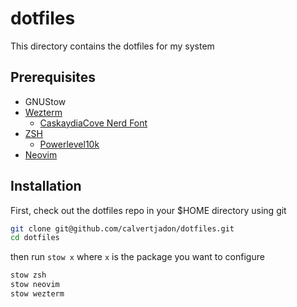 # dotfiles

This directory contains the dotfiles for my system

## Prerequisites

- GNUStow
- [Wezterm](https://wezterm.org/installation.html)
  - [CaskaydiaCove Nerd Font](https://www.nerdfonts.com/font-downloads)
- [ZSH](https://github.com/ohmyzsh/ohmyzsh/wiki/Installing-ZSH)
  - [Powerlevel10k](https://github.com/romkatv/powerlevel10k)
- [Neovim](https://github.com/neovim/neovim/blob/master/INSTALL.md)

## Installation

First, check out the dotfiles repo in your $HOME directory using git

```sh
git clone git@github.com/calvertjadon/dotfiles.git
cd dotfiles
```

then run `stow x` where `x` is the package you want to configure

```sh
stow zsh
stow neovim
stow wezterm
```

